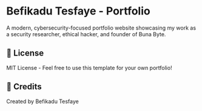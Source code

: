 # Befikadu Tesfaye - Portfolio

A modern, cybersecurity-focused portfolio website showcasing my work as a security researcher, ethical hacker, and founder of Buna Byte.

## 📝 License

MIT License - Feel free to use this template for your own portfolio!

## 🙏 Credits

Created by Befikadu Tesfaye
